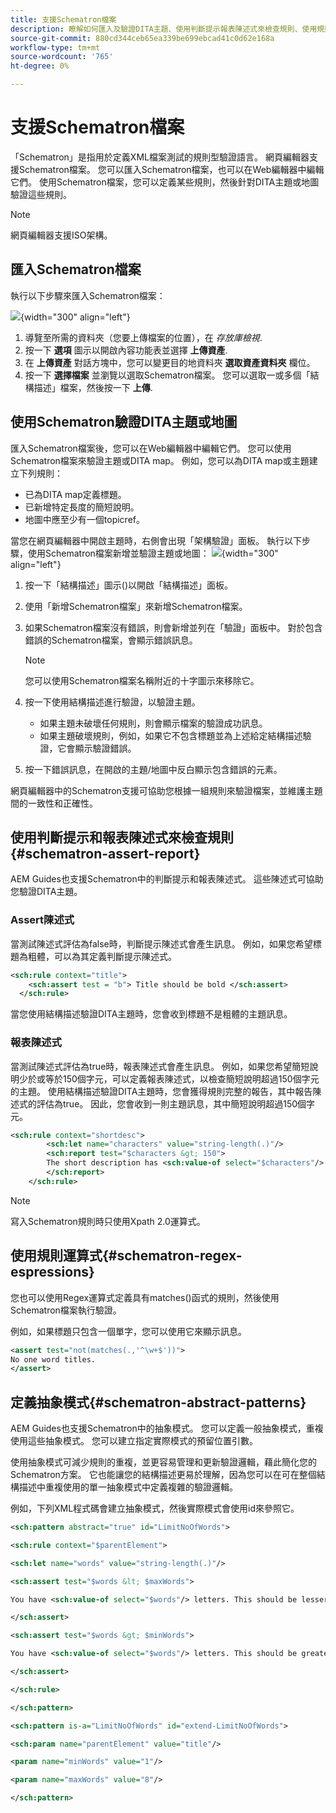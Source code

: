 ```yaml
---
title: 支援Schematron檔案
description: 瞭解如何匯入及驗證DITA主題、使用判斷提示報表陳述式來檢查規則、使用規則運算式，以及在AEM Guides的Schematron檔案中定義抽象模式。
source-git-commit: 880cd344ceb65ea339be699ebcad41c0d62e168a
workflow-type: tm+mt
source-wordcount: '765'
ht-degree: 0%

---
```


# 支援Schematron檔案

「Schematron」是指用於定義XML檔案測試的規則型驗證語言。 網頁編輯器支援Schematron檔案。 您可以匯入Schematron檔案，也可以在Web編輯器中編輯它們。 使用Schematron檔案，您可以定義某些規則，然後針對DITA主題或地圖驗證這些規則。

>[!NOTE]
>
> 網頁編輯器支援ISO架構。


## 匯入Schematron檔案

執行以下步驟來匯入Schematron檔案：

![](images/scematron-panel-add.png){width="300" align="left"}

1. 導覽至所需的資料夾（您要上傳檔案的位置），在 *存放庫檢視*.
1. 按一下 **選項** 圖示以開啟內容功能表並選擇 **上傳資產**.
1. 在 **上傳資產** 對話方塊中，您可以變更目的地資料夾 **選取資產資料夾** 欄位。
1. 按一下 **選擇檔案** 並瀏覽以選取Schematron檔案。 您可以選取一或多個「結構描述」檔案，然後按一下 **上傳**.

## 使用Schematron驗證DITA主題或地圖

匯入Schematron檔案後，您可以在Web編輯器中編輯它們。 您可以使用Schematron檔案來驗證主題或DITA map。 例如，您可以為DITA map或主題建立下列規則：

* 已為DITA map定義標題。
* 已新增特定長度的簡短說明。
* 地圖中應至少有一個topicref。

當您在網頁編輯器中開啟主題時，右側會出現「架構驗證」面板。 執行以下步驟，使用Schematron檔案新增並驗證主題或地圖：
![](images/schematron-validate.png){width="300" align="left"}

1. 按一下「結構描述」圖示()以開啟「結構描述」面板。
1. 使用「新增Schematron檔案」來新增Schematron檔案。
1. 如果Schematron檔案沒有錯誤，則會新增並列在「驗證」面板中。 對於包含錯誤的Schematron檔案，會顯示錯誤訊息。
   >[!NOTE]
   >
   >您可以使用Schematron檔案名稱附近的十字圖示來移除它。
1. 按一下使用結構描述進行驗證，以驗證主題。

   * 如果主題未破壞任何規則，則會顯示檔案的驗證成功訊息。
   * 如果主題破壞規則，例如，如果它不包含標題並為上述給定結構描述驗證，它會顯示驗證錯誤。

1. 按一下錯誤訊息，在開啟的主題/地圖中反白顯示包含錯誤的元素。

網頁編輯器中的Schematron支援可協助您根據一組規則來驗證檔案，並維護主題間的一致性和正確性。

## 使用判斷提示和報表陳述式來檢查規則{#schematron-assert-report}

AEM Guides也支援Schematron中的判斷提示和報表陳述式。 這些陳述式可協助您驗證DITA主題。

### Assert陳述式

當測試陳述式評估為false時，判斷提示陳述式會產生訊息。 例如，如果您希望標題為粗體，可以為其定義判斷提示陳述式。

```XML
<sch:rule context="title"> 
    <sch:assert test = "b"> Title should be bold </sch:assert>
  </sch:rule>
```

當您使用結構描述驗證DITA主題時，您會收到標題不是粗體的主題訊息。

### 報表陳述式

當測試陳述式評估為true時，報表陳述式會產生訊息。 例如，如果您希望簡短說明少於或等於150個字元，可以定義報表陳述式，以檢查簡短說明超過150個字元的主題。
使用結構描述驗證DITA主題時，您會獲得規則完整的報告，其中報告陳述式的評估為true。 因此，您會收到一則主題訊息，其中簡短說明超過150個字元。


```XML
<sch:rule context="shortdesc"> 
        <sch:let name="characters" value="string-length(.)"/> 
        <sch:report test="$characters &gt; 150">  
        The short description has <sch:value-of select="$characters"/> characters. It should contain more than 150 characters.      
        </sch:report>   
    </sch:rule> 
```

>[!NOTE]
>
> 寫入Schematron規則時只使用Xpath 2.0運算式。

## 使用規則運算式{#schematron-regex-espressions}

您也可以使用Regex運算式定義具有matches()函式的規則，然後使用Schematron檔案執行驗證。

例如，如果標題只包含一個單字，您可以使用它來顯示訊息。

```XML
<assert test="not(matches(.,'^\w+$'))"> 
No one word titles.
</assert>  
```


## 定義抽象模式{#schematron-abstract-patterns}

AEM Guides也支援Schematron中的抽象模式。 您可以定義一般抽象模式，重複使用這些抽象模式。  您可以建立指定實際模式的預留位置引數。


使用抽象模式可減少規則的重複，並更容易管理和更新驗證邏輯，藉此簡化您的Schematron方案。 它也能讓您的結構描述更易於理解，因為您可以在可在整個結構描述中重複使用的單一抽象模式中定義複雜的驗證邏輯。


例如，下列XML程式碼會建立抽象模式，然後實際模式會使用id來參照它。

```XML
<sch:pattern abstract="true" id="LimitNoOfWords"> 

<sch:rule context="$parentElement"> 

<sch:let name="words" value="string-length(.)"/> 

<sch:assert test="$words &lt; $maxWords"> 

You have <sch:value-of select="$words"/> letters. This should be lesser than <sch:value-of select="$maxWords"/>. 

</sch:assert>  

<sch:assert test="$words &gt; $minWords"> 

You have <sch:value-of select="$words"/> letters. This should be greater than <sch:value-of select="$minWords"/>. 

</sch:assert>  

</sch:rule> 

</sch:pattern> 

<sch:pattern is-a="LimitNoOfWords" id="extend-LimitNoOfWords"> 

<sch:param name="parentElement" value="title"/> 

<param name="minWords" value="1"/> 

<param name="maxWords" value="8"/> 

</sch:pattern> 
```

